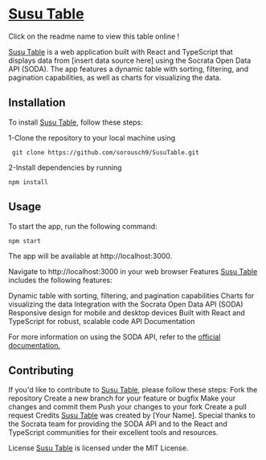 # <a href="https://tabletv.netlify.app/">Susu Table</a>
<p>Click on the readme name to view this table online !</p>


<a href="https://tabletv.netlify.app/">Susu Table</a> is a web application built with React and TypeScript that displays data from [insert data source here] using the Socrata Open Data API (SODA). The app features a dynamic table with sorting, filtering, and pagination capabilities, as well as charts for visualizing the data.

## Installation
To install <a href="https://tabletv.netlify.app/">Susu Table</a>, follow these steps:

1-Clone the repository to your local machine using
<pre><code> git clone https://github.com/sorousch9/SusuTable.git</code></pre>

2-Install dependencies by running
 <pre><code>npm install</code></pre>

## Usage
To start the app, run the following command:

`npm start`

The app will be available at http://localhost:3000.

Navigate to http://localhost:3000 in your web browser
Features
<a href="https://tabletv.netlify.app/">Susu Table</a> includes the following features:

Dynamic table with sorting, filtering, and pagination capabilities
Charts for visualizing the data
Integration with the Socrata Open Data API (SODA)
Responsive design for mobile and desktop devices
Built with React and TypeScript for robust, scalable code
API Documentation

For more information on using the SODA API, refer to the <a href="https://dev.socrata.com/">official documentation.</a>

## Contributing
If you'd like to contribute to <a href="https://tabletv.netlify.app/">Susu Table</a>, please follow these steps:
Fork the repository
Create a new branch for your feature or bugfix
Make your changes and commit them
Push your changes to your fork
Create a pull request
Credits
<a href="https://tabletv.netlify.app/">Susu Table</a> was created by [Your Name]. Special thanks to the Socrata team for providing the SODA API and to the React and TypeScript communities for their excellent tools and resources.

License
<a href="https://tabletv.netlify.app/">Susu Table</a> is licensed under the MIT License.
